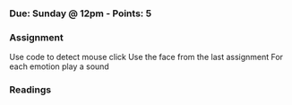 ### Due: Sunday @ 12pm - Points: 5
### Assignment
Use code to detect mouse click
Use the face from the last assignment 
For each emotion play a sound

### Readings
